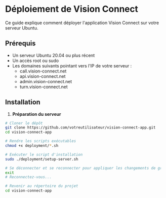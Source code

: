 # Déploiement de Vision Connect

Ce guide explique comment déployer l'application Vision Connect sur votre serveur Ubuntu.

## Prérequis

- Un serveur Ubuntu 20.04 ou plus récent
- Un accès root ou sudo
- Les domaines suivants pointant vers l'IP de votre serveur :
  - call.vision-connect.net
  - api.vision-connect.net
  - admin.vision-connect.net
  - turn.vision-connect.net

## Installation

1. **Préparation du serveur**

```bash
# Cloner le dépôt
git clone https://github.com/votreutilisateur/vision-connect-app.git
cd vision-connect-app

# Rendre les scripts exécutables
chmod +x deployment/*.sh

# Exécuter le script d'installation
sudo ./deployment/setup-server.sh

# Se déconnecter et se reconnecter pour appliquer les changements de groupe Docker
exit
# Reconnectez-vous...

# Revenir au répertoire du projet
cd vision-connect-app

